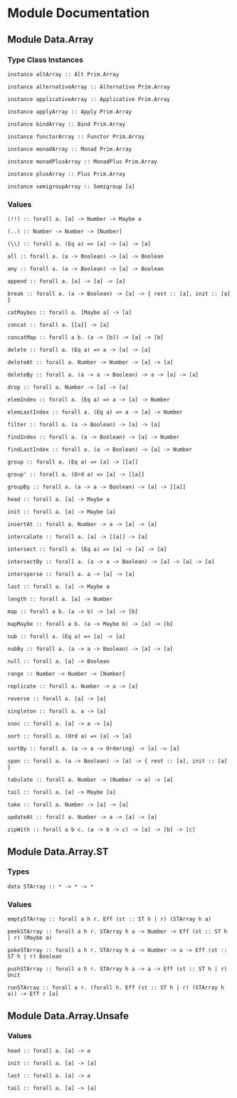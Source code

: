 # Module Documentation

## Module Data.Array

### Type Class Instances

    instance altArray :: Alt Prim.Array

    instance alternativeArray :: Alternative Prim.Array

    instance applicativeArray :: Applicative Prim.Array

    instance applyArray :: Apply Prim.Array

    instance bindArray :: Bind Prim.Array

    instance functorArray :: Functor Prim.Array

    instance monadArray :: Monad Prim.Array

    instance monadPlusArray :: MonadPlus Prim.Array

    instance plusArray :: Plus Prim.Array

    instance semigroupArray :: Semigroup [a]


### Values

    (!!) :: forall a. [a] -> Number -> Maybe a

    (..) :: Number -> Number -> [Number]

    (\\) :: forall a. (Eq a) => [a] -> [a] -> [a]

    all :: forall a. (a -> Boolean) -> [a] -> Boolean

    any :: forall a. (a -> Boolean) -> [a] -> Boolean

    append :: forall a. [a] -> [a] -> [a]

    break :: forall a. (a -> Boolean) -> [a] -> { rest :: [a], init :: [a] }

    catMaybes :: forall a. [Maybe a] -> [a]

    concat :: forall a. [[a]] -> [a]

    concatMap :: forall a b. (a -> [b]) -> [a] -> [b]

    delete :: forall a. (Eq a) => a -> [a] -> [a]

    deleteAt :: forall a. Number -> Number -> [a] -> [a]

    deleteBy :: forall a. (a -> a -> Boolean) -> a -> [a] -> [a]

    drop :: forall a. Number -> [a] -> [a]

    elemIndex :: forall a. (Eq a) => a -> [a] -> Number

    elemLastIndex :: forall a. (Eq a) => a -> [a] -> Number

    filter :: forall a. (a -> Boolean) -> [a] -> [a]

    findIndex :: forall a. (a -> Boolean) -> [a] -> Number

    findLastIndex :: forall a. (a -> Boolean) -> [a] -> Number

    group :: forall a. (Eq a) => [a] -> [[a]]

    group' :: forall a. (Ord a) => [a] -> [[a]]

    groupBy :: forall a. (a -> a -> Boolean) -> [a] -> [[a]]

    head :: forall a. [a] -> Maybe a

    init :: forall a. [a] -> Maybe [a]

    insertAt :: forall a. Number -> a -> [a] -> [a]

    intercalate :: forall a. [a] -> [[a]] -> [a]

    intersect :: forall a. (Eq a) => [a] -> [a] -> [a]

    intersectBy :: forall a. (a -> a -> Boolean) -> [a] -> [a] -> [a]

    intersperse :: forall a. a -> [a] -> [a]

    last :: forall a. [a] -> Maybe a

    length :: forall a. [a] -> Number

    map :: forall a b. (a -> b) -> [a] -> [b]

    mapMaybe :: forall a b. (a -> Maybe b) -> [a] -> [b]

    nub :: forall a. (Eq a) => [a] -> [a]

    nubBy :: forall a. (a -> a -> Boolean) -> [a] -> [a]

    null :: forall a. [a] -> Boolean

    range :: Number -> Number -> [Number]

    replicate :: forall a. Number -> a -> [a]

    reverse :: forall a. [a] -> [a]

    singleton :: forall a. a -> [a]

    snoc :: forall a. [a] -> a -> [a]

    sort :: forall a. (Ord a) => [a] -> [a]

    sortBy :: forall a. (a -> a -> Ordering) -> [a] -> [a]

    span :: forall a. (a -> Boolean) -> [a] -> { rest :: [a], init :: [a] }

    tabulate :: forall a. Number -> (Number -> a) -> [a]

    tail :: forall a. [a] -> Maybe [a]

    take :: forall a. Number -> [a] -> [a]

    updateAt :: forall a. Number -> a -> [a] -> [a]

    zipWith :: forall a b c. (a -> b -> c) -> [a] -> [b] -> [c]


## Module Data.Array.ST

### Types

    data STArray :: * -> * -> *


### Values

    emptySTArray :: forall a h r. Eff (st :: ST h | r) (STArray h a)

    peekSTArray :: forall a h r. STArray h a -> Number -> Eff (st :: ST h | r) (Maybe a)

    pokeSTArray :: forall a h r. STArray h a -> Number -> a -> Eff (st :: ST h | r) Boolean

    pushSTArray :: forall a h r. STArray h a -> a -> Eff (st :: ST h | r) Unit

    runSTArray :: forall a r. (forall h. Eff (st :: ST h | r) (STArray h a)) -> Eff r [a]


## Module Data.Array.Unsafe

### Values

    head :: forall a. [a] -> a

    init :: forall a. [a] -> [a]

    last :: forall a. [a] -> a

    tail :: forall a. [a] -> [a]